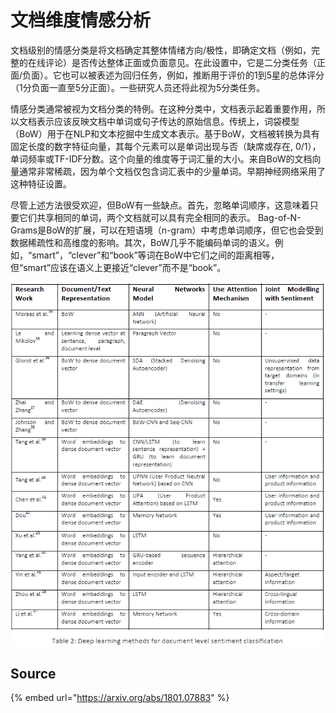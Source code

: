 # 文档维度情感分析

文档级别的情感分类是将文档确定其整体情绪方向/极性，即确定文档（例如，完整的在线评论）是否传达整体正面或负面意见。在此设置中，它是二分类任务（正面/负面）。它也可以被表述为回归任务，例如，推断用于评价的1到5星的总体评分（1分负面一直至5分正面）。一些研究人员还将此视为5分类任务。

情感分类通常被视为文档分类的特例。在这种分类中，文档表示起着重要作用，所以文档表示应该反映文档中单词或句子传达的原始信息。传统上，词袋模型（BoW）用于在NLP和文本挖掘中生成文本表示。基于BoW，文档被转换为具有固定长度的数字特征向量，其每个元素可以是单词出现与否（缺席或存在, 0/1），单词频率或TF-IDF分数。这个向量的维度等于词汇量的大小。来自BoW的文档向量通常非常稀疏，因为单个文档仅包含词汇表中的少量单词。早期神经网络采用了这种特征设置。

尽管上述方法很受欢迎，但BoW有一些缺点。首先，忽略单词顺序，这意味着只要它们共享相同的单词，两个文档就可以具有完全相同的表示。 Bag-of-N-Grams是BoW的扩展，可以在短语境（n-gram）中考虑单词顺序，但它也会受到数据稀疏性和高维度的影响。其次，BoW几乎不能编码单词的语义。例如，“smart”，“clever”和“book”等词在BoW中它们之间的距离相等，但“smart”应该在语义上更接近“clever”而不是“book”。

![](../../../.gitbook/assets/timline-jie-tu-20190123145417.png)

## Source

{% embed url="https://arxiv.org/abs/1801.07883" %}

